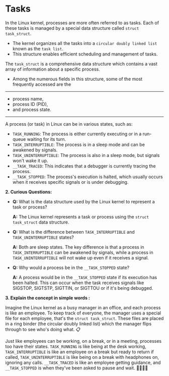 # **Tasks**

In the Linux kernel, processes are more often referred to as tasks. Each of these tasks is managed by a special data structure called `struct task_struct`. 
- The kernel organizes all the tasks into a `circular doubly linked list ` known as the `task list`. 
- This structure enables efficient scheduling and management of tasks.

The `task_struct` is a comprehensive data structure which contains a vast array of information about a specific process.

- Among the numerous fields in this structure, some of the most frequently accessed are the 
----
- process name, 
- process ID (PID), 
- and process state.
---

A process (or task) in Linux can be in various states, such as:
- `TASK_RUNNING`: The process is either currently executing or in a run-queue waiting for its turn.
- `TASK_INTERRUPTIBLE`: The process is in a sleep mode and can be awakened by signals.
- `TASK_UNINTERRUPTIBLE`: The process is also in a sleep mode, but signals won't wake it up.
- `__TASK_TRACED`: This indicates that a debugger is currently tracing the process.
- `__TASK_STOPPED`: The process's execution is halted, which usually occurs when it receives specific signals or is under debugging.

**2. Curious Questions:**

- **Q:** What is the data structure used by the Linux kernel to represent a task or process?
  
  **A:** The Linux kernel represents a task or process using the `struct task_struct` data structure.

- **Q:** What is the difference between `TASK_INTERRUPTIBLE` and `TASK_UNINTERRUPTIBLE` states?
  
  **A:** Both are sleep states. The key difference is that a process in `TASK_INTERRUPTIBLE` can be awakened by signals, while a process in `TASK_UNINTERRUPTIBLE` will not wake up even if it receives a signal.

- **Q:** Why would a process be in the `__TASK_STOPPED` state?

  **A:** A process would be in the `__TASK_STOPPED` state if its execution has been halted. This can occur when the task receives signals like SIGSTOP, SIGTSTP, SIGTTIN, or SIGTTOU or if it's being debugged.

**3. Explain the concept in simple words :**

Imagine the Linux kernel as a busy manager in an office, and each process is like an employee. To keep track of everyone, the manager uses a special file for each employee, that's the `struct task_struct`. These files are placed in a ring binder (the circular doubly linked list) which the manager flips through to see who's doing what. 📋

Just like employees can be working, on a break, or in a meeting, processes too have their states. `TASK_RUNNING` is like being at the desk working, `TASK_INTERRUPTIBLE` is like an employee on a break but ready to return if called, `TASK_UNINTERRUPTIBLE` is like being on a break with headphones on, ignoring any calls. `__TASK_TRACED` is like an employee getting guidance, and `__TASK_STOPPED` is when they've been asked to pause and wait. 🏢👩‍💼🔄